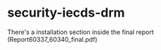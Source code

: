# security-iecds-drm
There's a installation section inside the final report (Report60337_60340_final.pdf)
